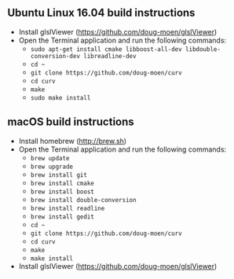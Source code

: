 ## Ubuntu Linux 16.04 build instructions
* Install glslViewer (https://github.com/doug-moen/glslViewer)
* Open the Terminal application and run the following commands:
  * `sudo apt-get install cmake libboost-all-dev libdouble-conversion-dev libreadline-dev`
  * `cd ~`
  * `git clone https://github.com/doug-moen/curv`
  * `cd curv`
  * `make`
  * `sudo make install`

## macOS build instructions
* Install homebrew (http://brew.sh)
* Open the Terminal application and run the following commands:
  * `brew update`
  * `brew upgrade`
  * `brew install git`
  * `brew install cmake`
  * `brew install boost`
  * `brew install double-conversion`
  * `brew install readline`
  * `brew install gedit`
  * `cd ~`
  * `git clone https://github.com/doug-moen/curv`
  * `cd curv`
  * `make`
  * `make install`
* Install glslViewer (https://github.com/doug-moen/glslViewer)
